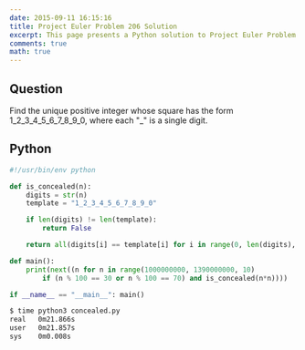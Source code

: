 ```yaml
---
date: 2015-09-11 16:15:16
title: Project Euler Problem 206 Solution
excerpt: This page presents a Python solution to Project Euler Problem 206.
comments: true
math: true
---
```



## Question

Find the unique positive integer whose square has the form 1\_2\_3\_4\_5\_6\_7\_8\_9\_0,
where each "\_" is a single digit.






## Python

```python
#!/usr/bin/env python

def is_concealed(n):
    digits = str(n)
    template = "1_2_3_4_5_6_7_8_9_0"

    if len(digits) != len(template):
        return False

    return all(digits[i] == template[i] for i in range(0, len(digits), 2))

def main():
    print(next((n for n in range(1000000000, 1390000000, 10)
        if (n % 100 == 30 or n % 100 == 70) and is_concealed(n*n))))

if __name__ == "__main__": main()
```


```bash
$ time python3 concealed.py
real   0m21.866s
user   0m21.857s
sys    0m0.008s
```


